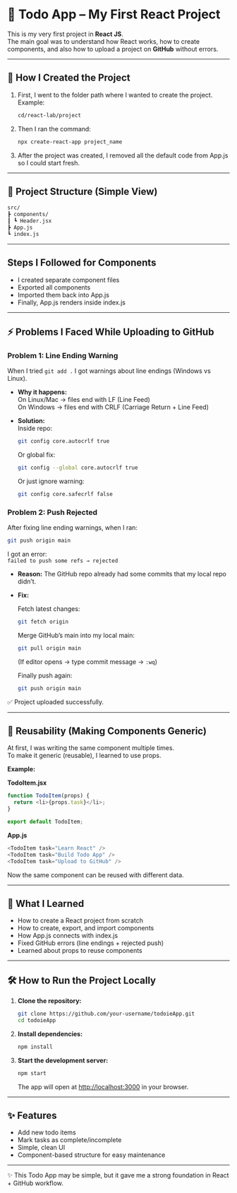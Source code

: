 # 📝 Todo App – My First React Project

This is my very first project in **React JS**.  
The main goal was to understand how React works, how to create components, and also how to upload a project on **GitHub** without errors.  

---

## 🚀 How I Created the Project

1. First, I went to the folder path where I wanted to create the project.  
   Example:  
   ```bash
   cd/react-lab/project
   ```
2. Then I ran the command:
   ```bash
   npx create-react-app project_name
   ```
3. After the project was created, I removed all the default code from App.js so I could start fresh.

---

## 📂 Project Structure (Simple View)
```bash
src/
┣ components/
┃ ┗ Header.jsx
┣ App.js
┗ index.js
```

---

## Steps I Followed for Components

- I created separate component files
- Exported all components
- Imported them back into App.js
- Finally, App.js renders inside index.js

---

## ⚡ Problems I Faced While Uploading to GitHub

### Problem 1: Line Ending Warning

When I tried `git add .` I got warnings about line endings (Windows vs Linux).

- **Why it happens:**  
  On Linux/Mac → files end with LF (Line Feed)  
  On Windows → files end with CRLF (Carriage Return + Line Feed)

- **Solution:**  
  Inside repo:
  ```bash
  git config core.autocrlf true
  ```
  Or global fix:
  ```bash
  git config --global core.autocrlf true
  ```
  Or just ignore warning:
  ```bash
  git config core.safecrlf false
  ```

### Problem 2: Push Rejected

After fixing line ending warnings, when I ran:

```bash
git push origin main
```

I got an error:  
`failed to push some refs → rejected`

- **Reason:** The GitHub repo already had some commits that my local repo didn’t.

- **Fix:**

  Fetch latest changes:
  ```bash
  git fetch origin
  ```

  Merge GitHub’s main into my local main:
  ```bash
  git pull origin main
  ```
  (If editor opens → type commit message → `:wq`)

  Finally push again:
  ```bash
  git push origin main
  ```

✅ Project uploaded successfully.

---

## 🔄 Reusability (Making Components Generic)

At first, I was writing the same component multiple times.  
To make it generic (reusable), I learned to use props.

**Example:**

**TodoItem.jsx**
```javascript
function TodoItem(props) {
  return <li>{props.task}</li>;
}

export default TodoItem;
```

**App.js**
```javascript
<TodoItem task="Learn React" />
<TodoItem task="Build Todo App" />
<TodoItem task="Upload to GitHub" />
```

Now the same component can be reused with different data.

---

## 🎯 What I Learned

- How to create a React project from scratch
- How to create, export, and import components
- How App.js connects with index.js
- Fixed GitHub errors (line endings + rejected push)
- Learned about props to reuse components

---

## 🛠️ How to Run the Project Locally

1. **Clone the repository:**
   ```bash
   git clone https://github.com/your-username/todoieApp.git
   cd todoieApp
   ```

2. **Install dependencies:**
   ```bash
   npm install
   ```

3. **Start the development server:**
   ```bash
   npm start
   ```
   The app will open at [http://localhost:3000](http://localhost:3000) in your browser.

---

## ✨ Features

- Add new todo items
- Mark tasks as complete/incomplete
- Simple, clean UI
- Component-based structure for easy maintenance

---
✨ This Todo App may be simple, but it gave me a strong foundation in React + GitHub workflow.

